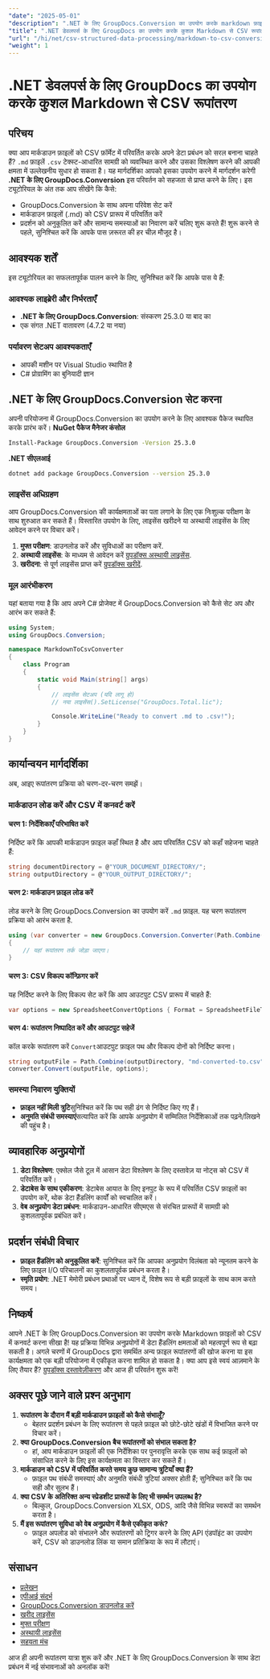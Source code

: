 ```yaml
---
"date": "2025-05-01"
"description": ".NET के लिए GroupDocs.Conversion का उपयोग करके markdown फ़ाइलों को CSV प्रारूप में सहजता से परिवर्तित करना सीखें। डेटा संगठन और विश्लेषण के लिए बिल्कुल सही।"
"title": ".NET डेवलपर्स के लिए GroupDocs का उपयोग करके कुशल Markdown से CSV रूपांतरण"
"url": "/hi/net/csv-structured-data-processing/markdown-to-csv-conversion-groupdocs-net/"
"weight": 1
---
```


# .NET डेवलपर्स के लिए GroupDocs का उपयोग करके कुशल Markdown से CSV रूपांतरण
## परिचय
क्या आप मार्कडाउन फ़ाइलों को CSV फ़ॉर्मेट में परिवर्तित करके अपने डेटा प्रबंधन को सरल बनाना चाहते हैं? `.md` फ़ाइलें `.csv` टेक्स्ट-आधारित सामग्री को व्यवस्थित करने और उसका विश्लेषण करने की आपकी क्षमता में उल्लेखनीय सुधार हो सकता है। यह मार्गदर्शिका आपको इसका उपयोग करने में मार्गदर्शन करेगी **.NET के लिए GroupDocs.Conversion** इस परिवर्तन को सहजता से प्राप्त करने के लिए।
इस ट्यूटोरियल के अंत तक आप सीखेंगे कि कैसे:
- GroupDocs.Conversion के साथ अपना परिवेश सेट करें
- मार्कडाउन फ़ाइलों (.md) को CSV प्रारूप में परिवर्तित करें
- प्रदर्शन को अनुकूलित करें और सामान्य समस्याओं का निवारण करें
चलिए शुरू करते हैं! शुरू करने से पहले, सुनिश्चित करें कि आपके पास ज़रूरत की हर चीज़ मौजूद है।
## आवश्यक शर्तें
इस ट्यूटोरियल का सफलतापूर्वक पालन करने के लिए, सुनिश्चित करें कि आपके पास ये हैं:
### आवश्यक लाइब्रेरी और निर्भरताएँ
- **.NET के लिए GroupDocs.Conversion**: संस्करण 25.3.0 या बाद का
- एक संगत .NET वातावरण (4.7.2 या नया)
### पर्यावरण सेटअप आवश्यकताएँ
- आपकी मशीन पर Visual Studio स्थापित है
- C# प्रोग्रामिंग का बुनियादी ज्ञान
## .NET के लिए GroupDocs.Conversion सेट करना
अपनी परियोजना में GroupDocs.Conversion का उपयोग करने के लिए आवश्यक पैकेज स्थापित करके प्रारंभ करें।
**NuGet पैकेज मैनेजर कंसोल**
```bash
Install-Package GroupDocs.Conversion -Version 25.3.0
```
**.NET सीएलआई**
```bash
dotnet add package GroupDocs.Conversion --version 25.3.0
```
### लाइसेंस अधिग्रहण
आप GroupDocs.Conversion की कार्यक्षमताओं का पता लगाने के लिए एक निःशुल्क परीक्षण के साथ शुरुआत कर सकते हैं। विस्तारित उपयोग के लिए, लाइसेंस खरीदने या अस्थायी लाइसेंस के लिए आवेदन करने पर विचार करें।
1. **मुफ्त परीक्षण**: डाउनलोड करें और सुविधाओं का परीक्षण करें.
2. **अस्थायी लाइसेंस**: के माध्यम से आवेदन करें [ग्रुपडॉक्स अस्थायी लाइसेंस](https://purchase.groupdocs.com/temporary-license/).
3. **खरीदना**: से पूर्ण लाइसेंस प्राप्त करें [ग्रुपडॉक्स खरीदें](https://purchase.groupdocs.com/buy).
### मूल आरंभीकरण
यहां बताया गया है कि आप अपने C# प्रोजेक्ट में GroupDocs.Conversion को कैसे सेट अप और आरंभ कर सकते हैं:
```csharp
using System;
using GroupDocs.Conversion;

namespace MarkdownToCsvConverter
{
    class Program
    {
        static void Main(string[] args)
        {
            // लाइसेंस सेटअप (यदि लागू हो)
            // नया लाइसेंस().SetLicense("GroupDocs.Total.lic");

            Console.WriteLine("Ready to convert .md to .csv!");
        }
    }
}
```
## कार्यान्वयन मार्गदर्शिका
अब, आइए रूपांतरण प्रक्रिया को चरण-दर-चरण समझें।
### मार्कडाउन लोड करें और CSV में कनवर्ट करें
#### चरण 1: निर्देशिकाएँ परिभाषित करें
निर्दिष्ट करें कि आपकी मार्कडाउन फ़ाइल कहाँ स्थित है और आप परिवर्तित CSV को कहाँ सहेजना चाहते हैं:
```csharp
string documentDirectory = @"YOUR_DOCUMENT_DIRECTORY/";
string outputDirectory = @"YOUR_OUTPUT_DIRECTORY/";
```
#### चरण 2: मार्कडाउन फ़ाइल लोड करें
लोड करने के लिए GroupDocs.Conversion का उपयोग करें `.md` फ़ाइल. यह चरण रूपांतरण प्रक्रिया को आरंभ करता है.
```csharp
using (var converter = new GroupDocs.Conversion.Converter(Path.Combine(documentDirectory, "sample.md")))
{
    // यहां रूपांतरण तर्क जोड़ा जाएगा।
}
```
#### चरण 3: CSV विकल्प कॉन्फ़िगर करें
यह निर्दिष्ट करने के लिए विकल्प सेट करें कि आप आउटपुट CSV प्रारूप में चाहते हैं:
```csharp
var options = new SpreadsheetConvertOptions { Format = SpreadsheetFileType.Csv };
```
#### चरण 4: रूपांतरण निष्पादित करें और आउटपुट सहेजें
कॉल करके रूपांतरण करें `Convert`आउटपुट फ़ाइल पथ और विकल्प दोनों को निर्दिष्ट करना।
```csharp
string outputFile = Path.Combine(outputDirectory, "md-converted-to.csv");
converter.Convert(outputFile, options);
```
### समस्या निवारण युक्तियों
- **फ़ाइल नहीं मिली त्रुटि**सुनिश्चित करें कि पथ सही ढंग से निर्दिष्ट किए गए हैं।
- **अनुमति संबंधी समस्याएं**सत्यापित करें कि आपके अनुप्रयोग में सम्मिलित निर्देशिकाओं तक पढ़ने/लिखने की पहुंच है।
## व्यावहारिक अनुप्रयोगों
1. **डेटा विश्लेषण**: एक्सेल जैसे टूल में आसान डेटा विश्लेषण के लिए दस्तावेज़ या नोट्स को CSV में परिवर्तित करें।
2. **डेटाबेस के साथ एकीकरण**: डेटाबेस आयात के लिए इनपुट के रूप में परिवर्तित CSV फ़ाइलों का उपयोग करें, थोक डेटा हैंडलिंग कार्यों को स्वचालित करें।
3. **वेब अनुप्रयोग डेटा प्रबंधन**: मार्कडाउन-आधारित सीएमएस से संरचित प्रारूपों में सामग्री को कुशलतापूर्वक प्रबंधित करें।
## प्रदर्शन संबंधी विचार
- **फ़ाइल हैंडलिंग को अनुकूलित करें**: सुनिश्चित करें कि आपका अनुप्रयोग विलंबता को न्यूनतम करने के लिए फ़ाइल I/O परिचालनों का कुशलतापूर्वक प्रबंधन करता है।
- **स्मृति प्रयोग**: .NET मेमोरी प्रबंधन प्रथाओं पर ध्यान दें, विशेष रूप से बड़ी फ़ाइलों के साथ काम करते समय।
## निष्कर्ष
आपने .NET के लिए GroupDocs.Conversion का उपयोग करके Markdown फ़ाइलों को CSV में कनवर्ट करना सीखा है! यह प्रक्रिया विभिन्न अनुप्रयोगों में डेटा हैंडलिंग क्षमताओं को महत्वपूर्ण रूप से बढ़ा सकती है। अगले चरणों में GroupDocs द्वारा समर्थित अन्य फ़ाइल रूपांतरणों की खोज करना या इस कार्यक्षमता को एक बड़ी परियोजना में एकीकृत करना शामिल हो सकता है।
क्या आप इसे स्वयं आज़माने के लिए तैयार हैं? [ग्रुपडॉक्स दस्तावेज़ीकरण](https://docs.groupdocs.com/conversion/net/) और आज ही परिवर्तन शुरू करें!
## अक्सर पूछे जाने वाले प्रश्न अनुभाग
1. **रूपांतरण के दौरान मैं बड़ी मार्कडाउन फ़ाइलों को कैसे संभालूँ?**
   - बेहतर प्रदर्शन प्रबंधन के लिए रूपांतरण से पहले फ़ाइल को छोटे-छोटे खंडों में विभाजित करने पर विचार करें।
2. **क्या GroupDocs.Conversion बैच रूपांतरणों को संभाल सकता है?**
   - हां, आप मार्कडाउन फ़ाइलों की एक निर्देशिका पर पुनरावृत्ति करके एक साथ कई फ़ाइलों को संसाधित करने के लिए इस कार्यक्षमता का विस्तार कर सकते हैं।
3. **मार्कडाउन को CSV में परिवर्तित करते समय कुछ सामान्य त्रुटियाँ क्या हैं?**
   - फ़ाइल पथ संबंधी समस्याएं और अनुमति संबंधी त्रुटियां अक्सर होती हैं; सुनिश्चित करें कि पथ सही और सुलभ हैं।
4. **क्या CSV के अतिरिक्त अन्य स्प्रेडशीट प्रारूपों के लिए भी समर्थन उपलब्ध है?**
   - बिल्कुल, GroupDocs.Conversion XLSX, ODS, आदि जैसे विभिन्न स्वरूपों का समर्थन करता है।
5. **मैं इस रूपांतरण सुविधा को वेब अनुप्रयोग में कैसे एकीकृत करूं?**
   - फ़ाइल अपलोड को संभालने और रूपांतरणों को ट्रिगर करने के लिए API एंडपॉइंट का उपयोग करें, CSV को डाउनलोड लिंक या समान प्रतिक्रिया के रूप में लौटाएं।
## संसाधन
- [प्रलेखन](https://docs.groupdocs.com/conversion/net/)
- [एपीआई संदर्भ](https://reference.groupdocs.com/conversion/net/)
- [GroupDocs.Conversion डाउनलोड करें](https://releases.groupdocs.com/conversion/net/)
- [खरीद लाइसेंस](https://purchase.groupdocs.com/buy)
- [मुफ्त परीक्षण](https://releases.groupdocs.com/conversion/net/)
- [अस्थायी लाइसेंस](https://purchase.groupdocs.com/temporary-license/)
- [सहयता मंच](https://forum.groupdocs.com/c/conversion/10)

आज ही अपनी रूपांतरण यात्रा शुरू करें और .NET के लिए GroupDocs.Conversion के साथ डेटा प्रबंधन में नई संभावनाओं को अनलॉक करें!